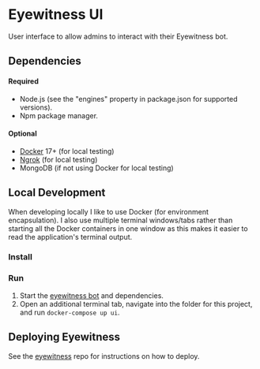 # Eyewitness UI
User interface to allow admins to interact with their Eyewitness bot.

## Dependencies

#### Required
* Node.js (see the "engines" property in package.json for supported versions).
* Npm package manager.

#### Optional
* [Docker](https://www.docker.com/community-edition#/download) 17+ (for local testing)
* [Ngrok](https://ngrok.com/) (for local testing)
* MongoDB (if not using Docker for local testing)

## Local Development
When developing locally I like to use Docker (for environment encapsulation). I also use multiple terminal windows/tabs rather than starting all the Docker containers in one window as this makes it easier to read the application's terminal output.

### Install

### Run
1. Start the [eyewitness bot](https://github.com/atchai/eyewitness) and dependencies.
2. Open an additional terminal tab, navigate into the folder for this project, and run `docker-compose up ui`.

## Deploying Eyewitness
See the [eyewitness](https://github.com/atchai/eyewitness) repo for instructions on how to deploy.
